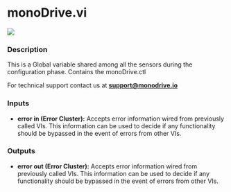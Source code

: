 # monoDrive.vi

<p class="img_container">
<img class="lg_img" src="../monoDrive.png"/>
</p>

### Description

This is a Global variable shared among all the sensors during the configuration phase. Contains the monoDrive.ctl

For technical support contact us at <b>support@monodrive.io</b> 

### Inputs

- **error in (Error Cluster):** Accepts error information wired from previously called VIs. This information can be used to decide if any functionality should be bypassed in the event of errors from other VIs. 

### Outputs

- **error out (Error Cluster):** Accepts error information wired from previously called VIs. This information can be used to decide if any functionality should be bypassed in the event of errors from other VIs. 

<p>&nbsp;</p>

